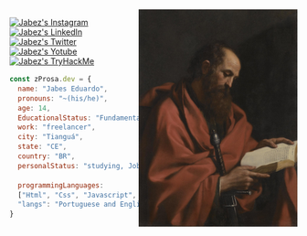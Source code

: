 <img align="right" height="380em" src="./assets/Apostolo_Paulo.jpg"/>

[![Jabez's Instagram][instagram]](https://www.instagram.com/prosa.z/)
[![Jabez's LinkedIn][linkedin]](https://www.linkedin.com/in/prosa-shell/)
[![Jabez's Twitter][twitter]](https://twitter.com/WwProsa)
[![Jabez's Yotube][youtube]](https://www.youtube.com/channel/UC3H0MX-GhakAIebnc6CiNPQ/featured)
[![Jabez's TryHackMe][tryhackme]](https://tryhackme.com/p/Prsa)

[instagram]: https://img.shields.io/badge/Instagram-845AE6?style=flat&labelColor=845AE6&logo=instagram&logoColor=white&link=https://www.instagram.com/prosa.z/
[linkedin]: https://img.shields.io/badge/LinkedIn-845AE6?style=flat&labelColor=845AE6&logo=LinkedIn&logoColor=white&link=https://www.linkedin.com/in/prosa-shell/
[twitter]: https://img.shields.io/badge/Twitter-845AE6?style=flat&labelColor=845AE6&logo=twitter&logoColor=white&link=https://twitter.com/WwProsa
[youtube]: https://img.shields.io/badge/Youtube-845AE6?style=flat&labelColor=845AE6&logo=youtube&logoColor=white&link=/https://www.youtube.com/channel/UC3H0MX-GhakAIebnc6CiNPQ
[tryhackme]: https://img.shields.io/badge/TryHackMe-845AE6?style=flat&labelColor=845AE6&logo=TryHackMe&logoColor=white&link=https://tryhackme.com/p/Prsa

```javascript
const zProsa.dev = {
  name: "Jabes Eduardo",
  pronouns: "~(his/he)",
  age: 14,
  EducationalStatus: "Fundamental 8",
  work: "freelancer",
  city: "Tianguá",
  state: "CE",
  country: "BR",
  personalStatus: "studying, Job, developing",

  programmingLanguages:
  ["Html", "Css", "Javascript", "Java", "Git", "sql"],
  "langs": "Portuguese and English",
}
```
